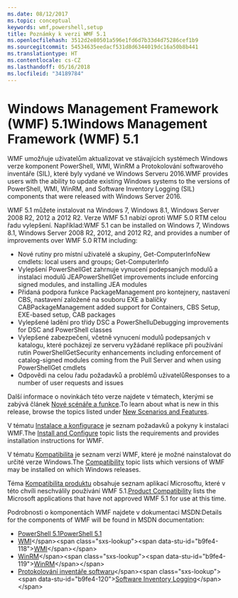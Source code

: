 ```yaml
---
ms.date: 08/12/2017
ms.topic: conceptual
keywords: wmf,powershell,setup
title: Poznámky k verzi WMF 5.1
ms.openlocfilehash: 3512d2e80501a596e1fd6d7b33d4d75286cef1b9
ms.sourcegitcommit: 54534635eedacf531d8d6344019dc16a50b8b441
ms.translationtype: HT
ms.contentlocale: cs-CZ
ms.lasthandoff: 05/16/2018
ms.locfileid: "34189784"
---
```

# <a name="windows-management-framework-wmf-51"></a><span data-ttu-id="b9fe4-103">Windows Management Framework (WMF) 5.1</span><span class="sxs-lookup"><span data-stu-id="b9fe4-103">Windows Management Framework (WMF) 5.1</span></span> #

<span data-ttu-id="b9fe4-104">WMF umožňuje uživatelům aktualizovat ve stávajících systémech Windows verze komponent PowerShell, WMI, WinRM a Protokolování softwarového inventáře (SIL), které byly vydané ve Windows Serveru 2016.</span><span class="sxs-lookup"><span data-stu-id="b9fe4-104">WMF provides users with the ability to update existing Windows systems to the versions of PowerShell, WMI, WinRM, and Software Inventory Logging (SIL) components that were released with Windows Server 2016.</span></span>

<span data-ttu-id="b9fe4-105">WMF 5.1 můžete instalovat na Windows 7, Windows 8.1, Windows Server 2008 R2, 2012 a 2012 R2. Verze WMF 5.1 nabízí oproti WMF 5.0 RTM celou řadu vylepšení. Například:</span><span class="sxs-lookup"><span data-stu-id="b9fe4-105">WMF 5.1 can be installed on Windows 7, Windows 8.1, Windows Server 2008 R2, 2012, and 2012 R2, and provides a number of improvements over WMF 5.0 RTM including:</span></span>

- <span data-ttu-id="b9fe4-106">Nové rutiny pro místní uživatelé a skupiny, Get-ComputerInfo</span><span class="sxs-lookup"><span data-stu-id="b9fe4-106">New cmdlets: local users and groups; Get-ComputerInfo</span></span>
- <span data-ttu-id="b9fe4-107">Vylepšení PowerShellGet zahrnuje vynucení podepsaných modulů a instalaci modulů JEA</span><span class="sxs-lookup"><span data-stu-id="b9fe4-107">PowerShellGet improvements include enforcing signed modules, and installing JEA modules</span></span>
- <span data-ttu-id="b9fe4-108">Přidaná podpora funkce PackageManagement pro kontejnery, nastavení CBS, nastavení založené na souboru EXE a balíčky CAB</span><span class="sxs-lookup"><span data-stu-id="b9fe4-108">PackageManagement added support for Containers, CBS Setup, EXE-based setup, CAB packages</span></span>
- <span data-ttu-id="b9fe4-109">Vylepšené ladění pro třídy DSC a PowerShellu</span><span class="sxs-lookup"><span data-stu-id="b9fe4-109">Debugging improvements for DSC and PowerShell classes</span></span>
- <span data-ttu-id="b9fe4-110">Vylepšené zabezpečení, včetně vynucení modulů podepsaných v katalogu, které pocházejí ze serveru vyžádané replikace při používání rutin PowerShellGet</span><span class="sxs-lookup"><span data-stu-id="b9fe4-110">Security enhancements including enforcement of catalog-signed modules coming from the Pull Server and when using PowerShellGet cmdlets</span></span>
- <span data-ttu-id="b9fe4-111">Odpovědi na celou řadu požadavků a problémů uživatelů</span><span class="sxs-lookup"><span data-stu-id="b9fe4-111">Responses to a number of user requests and issues</span></span>

<span data-ttu-id="b9fe4-112">Další informace o novinkách této verze najdete v tématech, kterými se zabývá článek [Nové scénáře a funkce](https://docs.microsoft.com/en-us/powershell/wmf/5.1/scenarios-features).</span><span class="sxs-lookup"><span data-stu-id="b9fe4-112">To learn about what is new in this release, browse the topics listed under [New Scenarios and Features](https://docs.microsoft.com/en-us/powershell/wmf/5.1/scenarios-features).</span></span>

<span data-ttu-id="b9fe4-113">V tématu [Instalace a konfigurace](https://docs.microsoft.com/en-us/powershell/wmf/5.1/install-configure) je seznam požadavků a pokyny k instalaci WMF.</span><span class="sxs-lookup"><span data-stu-id="b9fe4-113">The [Install and Configure](https://docs.microsoft.com/en-us/powershell/wmf/5.1/install-configure) topic lists the requirements and provides installation instructions for WMF.</span></span>

<span data-ttu-id="b9fe4-114">V tématu [Kompatibilita](https://docs.microsoft.com/en-us/powershell/wmf/5.1/compatibility) je seznam verzí WMF, které je možné nainstalovat do určité verze Windows.</span><span class="sxs-lookup"><span data-stu-id="b9fe4-114">The [Compatibility](https://docs.microsoft.com/en-us/powershell/wmf/5.1/compatibility) topic lists which versions of WMF may be installed on which Windows releases.</span></span>

<span data-ttu-id="b9fe4-115">Téma [Kompatibilita produktu](https://docs.microsoft.com/en-us/powershell/wmf/5.1/productincompat) obsahuje seznam aplikací Microsoftu, které v této chvíli neschválily používání WMF 5.1.</span><span class="sxs-lookup"><span data-stu-id="b9fe4-115">[Product Compatibility](https://docs.microsoft.com/en-us/powershell/wmf/5.1/productincompat) lists the Microsoft applications that have not approved WMF 5.1 for use at this time.</span></span>

<span data-ttu-id="b9fe4-116">Podrobnosti o komponentách WMF najdete v dokumentaci MSDN:</span><span class="sxs-lookup"><span data-stu-id="b9fe4-116">Details for the components of WMF will be found in MSDN documentation:</span></span>

- [<span data-ttu-id="b9fe4-117">PowerShell 5.1</span><span class="sxs-lookup"><span data-stu-id="b9fe4-117">PowerShell 5.1</span></span>](https://docs.microsoft.com/en-us/powershell/)
- <span data-ttu-id="b9fe4-118">[WMI](https://msdn.microsoft.com/en-us/library/jj152383(v=vs.85).aspx)</span><span class="sxs-lookup"><span data-stu-id="b9fe4-118">[WMI](https://msdn.microsoft.com/en-us/library/jj152383(v=vs.85).aspx)</span></span>
- <span data-ttu-id="b9fe4-119">[WinRM](https://msdn.microsoft.com/en-us/library/aa384426(v=vs.85).aspx)</span><span class="sxs-lookup"><span data-stu-id="b9fe4-119">[WinRM](https://msdn.microsoft.com/en-us/library/aa384426(v=vs.85).aspx)</span></span>
- <span data-ttu-id="b9fe4-120">[Protokolování inventáře softwaru](https://technet.microsoft.com/en-us/library/dn383584(v=ws.11).aspx)</span><span class="sxs-lookup"><span data-stu-id="b9fe4-120">[Software Inventory Logging](https://technet.microsoft.com/en-us/library/dn383584(v=ws.11).aspx)</span></span>
